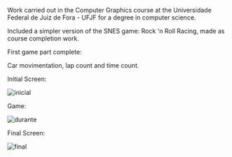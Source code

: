 Work carried out in the Computer Graphics course at the Universidade Federal de Juiz de Fora - UFJF for a degree in computer science.

Included a simpler version of the SNES game: Rock 'n Roll Racing, made as course completion work.


First game part complete:

Car movimentation, lap count and time count.

Initial Screen:

![inicial](https://user-images.githubusercontent.com/21970843/143769231-fe7f783e-c189-4e27-a688-8c9984305592.png)


Game:

![durante](https://user-images.githubusercontent.com/21970843/143769239-ce9995f7-2b6c-4dd0-9fac-984a7aa9c7de.png)


Final Screen:

![final](https://user-images.githubusercontent.com/21970843/143769251-5fd2e30a-50ea-462c-846d-f16c224df16d.png)
